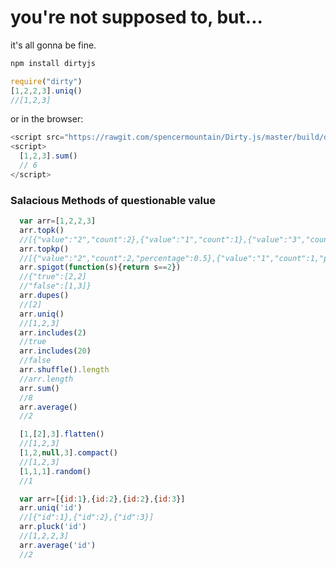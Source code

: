 you're not supposed to, but...
==========================

it's all gonna be fine.

```javascript
npm install dirtyjs
```
```javascript
require("dirty")
[1,2,2,3].uniq()
//[1,2,3]
```

or in the browser:
````javascript
<script src="https://rawgit.com/spencermountain/Dirty.js/master/build/dirty.min.js"></script>
<script>
  [1,2,3].sum()
  // 6
</script>
````

### Salacious Methods of questionable value
```javascript
  var arr=[1,2,2,3]
  arr.topk()
  //[{"value":"2","count":2},{"value":"1","count":1},{"value":"3","count":1}]
  arr.topkp()
  //[{"value":"2","count":2,"percentage":0.5},{"value":"1","count":1,"percentage":0.25},{"value":"3","count":1,"percentage":0.25}]
  arr.spigot(function(s){return s==2})
  //{"true":[2,2]
  //"false":[1,3]}
  arr.dupes()
  //[2]
  arr.uniq()
  //[1,2,3]
  arr.includes(2)
  //true
  arr.includes(20)
  //false
  arr.shuffle().length
  //arr.length
  arr.sum()
  //8
  arr.average()
  //2

  [1,[2],3].flatten()
  //[1,2,3]
  [1,2,null,3].compact()
  //[1,2,3]
  [1,1,1].random()
  //1

  var arr=[{id:1},{id:2},{id:2},{id:3}]
  arr.uniq('id')
  //[{"id":1},{"id":2},{"id":3}]
  arr.pluck('id')
  //[1,2,2,3]
  arr.average('id')
  //2

```